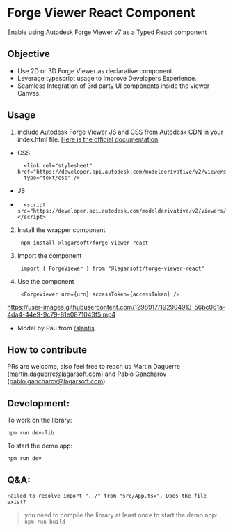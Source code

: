 # Forge Viewer React Component

Enable using Autodesk Forge Viewer v7 as a Typed React component

## Objective

- Use 2D or 3D Forge Viewer as declarative component.
- Leverage typescript usage to Improve Developers Experience.
- Seamless Integration of 3rd party UI components inside the viewer Canvas.

## Usage

1. include Autodesk Forge Viewer JS and CSS from Autodesk CDN in your index.html file. [Here is the official documentation](https://forge.autodesk.com/en/docs/viewer/v7/developers_guide/viewer_basics/starting-html/)

- CSS

        <link rel="stylesheet" href="https://developer.api.autodesk.com/modelderivative/v2/viewers/7.*/style.min.css"
        type="text/css" />

- JS
-
  	    <script src="https://developer.api.autodesk.com/modelderivative/v2/viewers/7.*/viewer3D.min.js"></script>

2.  Install the wrapper component

         npm install @lagarsoft/forge-viewer-react

3.  Import the component

         import { ForgeViewer } from "@lagarsoft/forge-viewer-react"

4.  Use the component

         <ForgeViewer urn={urn} accessToken={accessToken} />

https://user-images.githubusercontent.com/1298917/192904913-56bc061a-4da4-44e9-9c79-81e0871043f5.mp4

- Model by Pau from [/slantis](https://www.slantis.com/)

## How to contribute

PRs are welcome, also feel free to reach us Martin Daguerre (<martin.daguerre@lagarsoft.com>) and Pablo Gancharov (<pablo.gancharov@lagarsoft.com>)

## Development:


To work on the library:
 
```
npm run dev-lib
```

To start the demo app:
 
```
npm run dev
```

## Q&A:

    Failed to resolve import "../" from "src/App.tsx". Does the file exist?
> you need to compile the library at least once to start the demo app: `npm run build`


